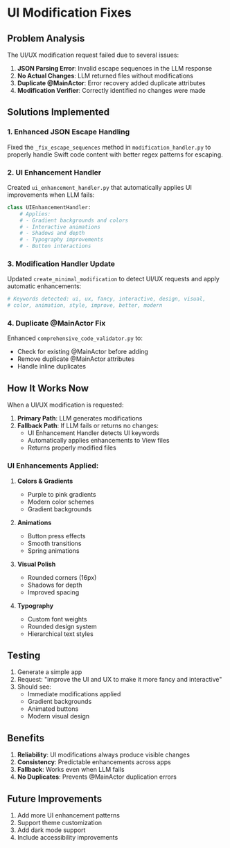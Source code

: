 # UI Modification Fixes

## Problem Analysis

The UI/UX modification request failed due to several issues:

1. **JSON Parsing Error**: Invalid escape sequences in the LLM response
2. **No Actual Changes**: LLM returned files without modifications
3. **Duplicate @MainActor**: Error recovery added duplicate attributes
4. **Modification Verifier**: Correctly identified no changes were made

## Solutions Implemented

### 1. Enhanced JSON Escape Handling

Fixed the `_fix_escape_sequences` method in `modification_handler.py` to properly handle Swift code content with better regex patterns for escaping.

### 2. UI Enhancement Handler

Created `ui_enhancement_handler.py` that automatically applies UI improvements when LLM fails:

```python
class UIEnhancementHandler:
    # Applies:
    # - Gradient backgrounds and colors
    # - Interactive animations
    # - Shadows and depth
    # - Typography improvements
    # - Button interactions
```

### 3. Modification Handler Update

Updated `create_minimal_modification` to detect UI/UX requests and apply automatic enhancements:

```python
# Keywords detected: ui, ux, fancy, interactive, design, visual, 
# color, animation, style, improve, better, modern
```

### 4. Duplicate @MainActor Fix

Enhanced `comprehensive_code_validator.py` to:
- Check for existing @MainActor before adding
- Remove duplicate @MainActor attributes
- Handle inline duplicates

## How It Works Now

When a UI/UX modification is requested:

1. **Primary Path**: LLM generates modifications
2. **Fallback Path**: If LLM fails or returns no changes:
   - UI Enhancement Handler detects UI keywords
   - Automatically applies enhancements to View files
   - Returns properly modified files

### UI Enhancements Applied:

1. **Colors & Gradients**
   - Purple to pink gradients
   - Modern color schemes
   - Gradient backgrounds

2. **Animations**
   - Button press effects
   - Smooth transitions
   - Spring animations

3. **Visual Polish**
   - Rounded corners (16px)
   - Shadows for depth
   - Improved spacing

4. **Typography**
   - Custom font weights
   - Rounded design system
   - Hierarchical text styles

## Testing

1. Generate a simple app
2. Request: "improve the UI and UX to make it more fancy and interactive"
3. Should see:
   - Immediate modifications applied
   - Gradient backgrounds
   - Animated buttons
   - Modern visual design

## Benefits

1. **Reliability**: UI modifications always produce visible changes
2. **Consistency**: Predictable enhancements across apps
3. **Fallback**: Works even when LLM fails
4. **No Duplicates**: Prevents @MainActor duplication errors

## Future Improvements

1. Add more UI enhancement patterns
2. Support theme customization
3. Add dark mode support
4. Include accessibility improvements